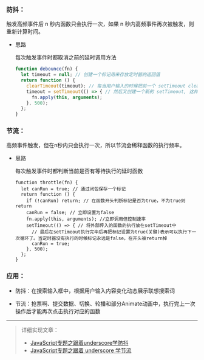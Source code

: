 ### 防抖：

触发高频事件后 n 秒内函数只会执行一次，如果 n 秒内高频事件再次被触发，则重新计算时间。

- 思路

  每次触发事件时都取消之前的延时调用方法

  ```javascript
  function debounce(fn) {
    let timeout = null; // 创建一个标记用来存放定时器的返回值
    return function () {
      clearTimeout(timeout); // 每当用户输入的时候把前一个 setTimeout clear 掉
      timeout = setTimeout(() => { // 然后又创建一个新的 setTimeout, 这样就能保证输入字符后的 										interval 间隔内如果还有字符输入的话，就不会执行 fn 函数
        fn.apply(this, arguments);
      }, 500);
    };
  }
  ```

  

### 节流：

高频事件触发，但在n秒内只会执行一次，所以节流会稀释函数的执行频率。

- 思路

  每次触发事件时都判断当前是否有等待执行的延时函数

  ```
  function throttle(fn) {
    let canRun = true; // 通过闭包保存一个标记
    return function () {
      if (!canRun) return; // 在函数开头判断标记是否为true，不为true则return
      canRun = false; // 立即设置为false
      fn.apply(this, arguments); //立即调用但控制速率
      setTimeout(() => { // 将外部传入的函数的执行放在setTimeout中
        // 最后在setTimeout执行完毕后再把标记设置为true(关键)表示可以执行下一次循环了。当定时器没有执行的时候标记永远是false，在开头被return掉
        canRun = true;
      }, 500);
    };
  }
  ```

### 应用：

- 防抖：在搜索输入框中，根据用户输入内容变化动态展示联想搜索词

- 节流：抢票啊、提交数据、切换、轮播和部分Animate动画中，执行完上一次操作后才能再次点击执行对应的函数

---

> 详细实现文章：
>
> - [JavaScript专题之跟着underscore学防抖](https://github.com/mqyqingfeng/Blog/issues/22)
> - [JavaScript专题之跟着 underscore 学节流](https://github.com/mqyqingfeng/Blog/issues/26)

